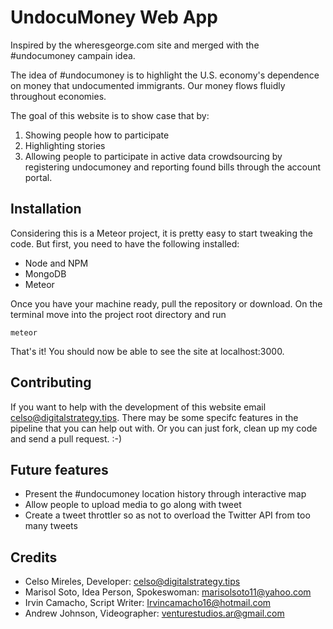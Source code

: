 # UndocuMoney Web App

Inspired by the wheresgeorge.com site and merged with the #undocumoney campain idea.

The idea of #undocumoney is to highlight the U.S. economy's dependence on money that undocumented immigrants. Our money flows fluidly throughout economies.

The goal of this website is to show case that by:
1. Showing people how to participate
2. Highlighting stories
3. Allowing people to participate in active data crowdsourcing by registering undocumoney and reporting found bills through the account portal.

## Installation

Considering this is a Meteor project, it is pretty easy to start tweaking the code. But first, you need to have the following installed:

- Node and NPM
- MongoDB
- Meteor

Once you have your machine ready, pull the repository or download. On the terminal move into the project root directory and run

```
meteor
```

That's it! You should now be able to see the site at localhost:3000.

## Contributing

If you want to help with the development of this website email celso@digitalstrategy.tips. There may be some specifc features in the pipeline that you can help out with. Or you can just fork, clean up my code and send a pull request. :-)

## Future features

- Present the #undocumoney location history through interactive map
- Allow people to upload media to go along with tweet
- Create a tweet throttler so as not to overload the Twitter API from too many tweets

## Credits

- Celso Mireles, Developer: celso@digitalstrategy.tips
- Marisol Soto, Idea Person, Spokeswoman: marisolsoto11@yahoo.com
- Irvin Camacho, Script Writer: Irvincamacho16@hotmail.com
- Andrew Johnson, Videographer: venturestudios.ar@gmail.com
